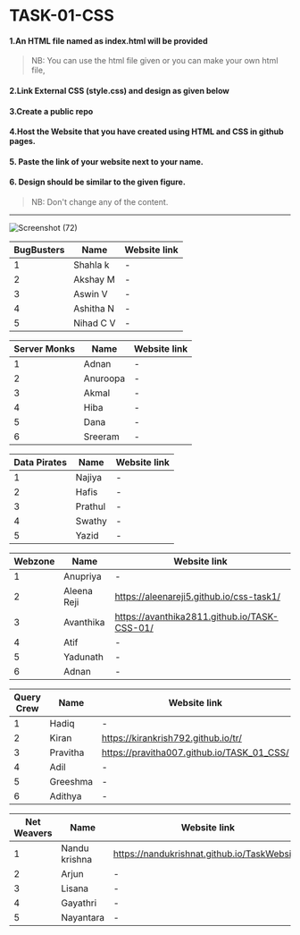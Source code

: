 # TASK-01-CSS
#### 1.An HTML file named as index.html will be provided
>NB: You can use the html file given or you can make your own html file,

#### 2.Link External CSS (style.css) and design as given below

#### 3.Create a public repo

#### 4.Host the Website that you have created using HTML and CSS in github pages.

#### 5. Paste the link of your website next to your name.

#### 6. Design should be similar to the given figure.

>NB: Don't change any of the content.
-----------------------------------------------------------------
![Screenshot (72)](https://user-images.githubusercontent.com/83215596/116970242-3dd03980-acd5-11eb-8eb7-41b80f23c515.png)

|BugBusters|Name|Website link|  
|----------|----|------------|
|1|Shahla k|-|
|2|Akshay M|-|
|3|Aswin V|-|
|4|Ashitha N|-|
|5|Nihad C V|-|

|Server Monks|Name|Website link|  
|------------|----|------------|
|1|Adnan|-|
|2|Anuroopa|-|
|3|Akmal|-|
|4|Hiba|-|
|5|Dana|-|
|6|Sreeram|-|

|Data Pirates|Name|Website link|  
|------------|----|------------|
|1|Najiya|-|
|2|Hafis|-|
|3|Prathul|-|
|4|Swathy|-|
|5|Yazid|-|

|Webzone|Name|Website link|  
|-------|----|------------|
|1|Anupriya|-|
|2|Aleena Reji|https://aleenareji5.github.io/css-task1/|
|3|Avanthika|https://avanthika2811.github.io/TASK-CSS-01/|
|4|Atif|-|
|5|Yadunath|-|
|6|Adnan|-|

|Query Crew|Name|Website link|  
|----------|----|------------|
|1|Hadiq|-|
|2|Kiran|https://kirankrish792.github.io/tr/|
|3|Pravitha|https://pravitha007.github.io/TASK_01_CSS/|
|4|Adil|-|
|5|Greeshma|-|
|6|Adithya|-|

|Net Weavers|Name|Website link|  
|-----------|----|------------|
|1|Nandu krishna|https://nandukrishnat.github.io/TaskWebsite/|
|2|Arjun|-|
|3|Lisana|-|
|4|Gayathri|-|
|5|Nayantara|-|
